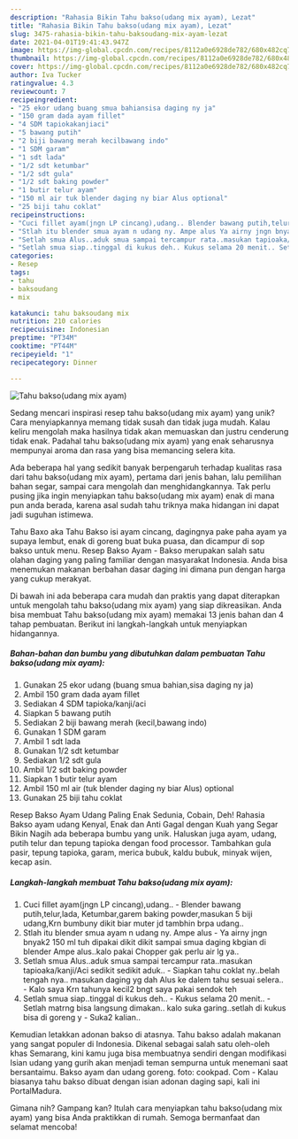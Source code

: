 ```yaml
---
description: "Rahasia Bikin Tahu bakso(udang mix ayam), Lezat"
title: "Rahasia Bikin Tahu bakso(udang mix ayam), Lezat"
slug: 3475-rahasia-bikin-tahu-baksoudang-mix-ayam-lezat
date: 2021-04-01T19:41:43.947Z
image: https://img-global.cpcdn.com/recipes/8112a0e6928de782/680x482cq70/tahu-baksoudang-mix-ayam-foto-resep-utama.jpg
thumbnail: https://img-global.cpcdn.com/recipes/8112a0e6928de782/680x482cq70/tahu-baksoudang-mix-ayam-foto-resep-utama.jpg
cover: https://img-global.cpcdn.com/recipes/8112a0e6928de782/680x482cq70/tahu-baksoudang-mix-ayam-foto-resep-utama.jpg
author: Iva Tucker
ratingvalue: 4.3
reviewcount: 7
recipeingredient:
- "25 ekor udang buang smua bahiansisa daging ny ja"
- "150 gram dada ayam fillet"
- "4 SDM tapiokakanjiaci"
- "5 bawang putih"
- "2 biji bawang merah kecilbawang indo"
- "1 SDM garam"
- "1 sdt lada"
- "1/2 sdt ketumbar"
- "1/2 sdt gula"
- "1/2 sdt baking powder"
- "1 butir telur ayam"
- "150 ml air tuk blender daging ny biar Alus optional"
- "25 biji tahu coklat"
recipeinstructions:
- "Cuci fillet ayam(jngn LP cincang),udang.. Blender bawang putih,telur,lada, Ketumbar,garem baking powder,masukan 5 biji udang,Krn bumbuny dikit biar muter jd tambhin brpa udang.."
- "Stlah itu blender smua ayam n udang ny. Ampe alus Ya airny jngn bnyak2 150 ml tuh dipakai dikit dikit sampai smua daging kbgian di blender Ampe alus..kalo pakai Chopper gak perlu air lg ya.."
- "Setlah smua Alus..aduk smua sampai tercampur rata..masukan tapioaka/kanji/Aci sedikit sedikit aduk.. Siapkan tahu coklat ny..belah tengah nya.. masukan daging yg dah Alus ke dalem tahu sesuai selera.. Kalo saya Krn tahunya kecil2 bngt saya pakai sendok teh"
- "Setlah smua siap..tinggal di kukus deh.. Kukus selama 20 menit.. Setlah matrng bisa langsung dimakan.. kalo suka garing..setlah di kukus bisa di goreng y Suka2 kalian.."
categories:
- Resep
tags:
- tahu
- baksoudang
- mix

katakunci: tahu baksoudang mix 
nutrition: 210 calories
recipecuisine: Indonesian
preptime: "PT34M"
cooktime: "PT44M"
recipeyield: "1"
recipecategory: Dinner

---
```



![Tahu bakso(udang mix ayam)](https://img-global.cpcdn.com/recipes/8112a0e6928de782/680x482cq70/tahu-baksoudang-mix-ayam-foto-resep-utama.jpg)

Sedang mencari inspirasi resep tahu bakso(udang mix ayam) yang unik? Cara menyiapkannya memang tidak susah dan tidak juga mudah. Kalau keliru mengolah maka hasilnya tidak akan memuaskan dan justru cenderung tidak enak. Padahal tahu bakso(udang mix ayam) yang enak seharusnya mempunyai aroma dan rasa yang bisa memancing selera kita.

Ada beberapa hal yang sedikit banyak berpengaruh terhadap kualitas rasa dari tahu bakso(udang mix ayam), pertama dari jenis bahan, lalu pemilihan bahan segar, sampai cara mengolah dan menghidangkannya. Tak perlu pusing jika ingin menyiapkan tahu bakso(udang mix ayam) enak di mana pun anda berada, karena asal sudah tahu triknya maka hidangan ini dapat jadi suguhan istimewa.

Tahu Baxo aka Tahu Bakso isi ayam cincang, dagingnya pake paha ayam ya supaya lembut, enak di goreng buat buka puasa, dan dicampur di sop bakso untuk menu. Resep Bakso Ayam - Bakso merupakan salah satu olahan daging yang paling familiar dengan masyarakat Indonesia. Anda bisa menemukan makanan berbahan dasar daging ini dimana pun dengan harga yang cukup merakyat.


Di bawah ini ada beberapa cara mudah dan praktis yang dapat diterapkan untuk mengolah tahu bakso(udang mix ayam) yang siap dikreasikan. Anda bisa membuat Tahu bakso(udang mix ayam) memakai 13 jenis bahan dan 4 tahap pembuatan. Berikut ini langkah-langkah untuk menyiapkan hidangannya.

<!--inarticleads1-->

##### Bahan-bahan dan bumbu yang dibutuhkan dalam pembuatan Tahu bakso(udang mix ayam):

1. Gunakan 25 ekor udang (buang smua bahian,sisa daging ny ja)
1. Ambil 150 gram dada ayam fillet
1. Sediakan 4 SDM tapioka/kanji/aci
1. Siapkan 5 bawang putih
1. Sediakan 2 biji bawang merah (kecil,bawang indo)
1. Gunakan 1 SDM garam
1. Ambil 1 sdt lada
1. Gunakan 1/2 sdt ketumbar
1. Sediakan 1/2 sdt gula
1. Ambil 1/2 sdt baking powder
1. Siapkan 1 butir telur ayam
1. Ambil 150 ml air (tuk blender daging ny biar Alus) optional
1. Gunakan 25 biji tahu coklat


Resep Bakso Ayam Udang Paling Enak Sedunia, Cobain, Deh! Rahasia Bakso ayam udang Kenyal, Enak dan Anti Gagal dengan Kuah yang Segar Bikin Nagih ada beberapa bumbu yang unik. Haluskan juga ayam, udang, putih telur dan tepung tapioka dengan food processor. Tambahkan gula pasir, tepung tapioka, garam, merica bubuk, kaldu bubuk, minyak wijen, kecap asin. 

<!--inarticleads2-->

##### Langkah-langkah membuat Tahu bakso(udang mix ayam):

1. Cuci fillet ayam(jngn LP cincang),udang.. - Blender bawang putih,telur,lada, Ketumbar,garem baking powder,masukan 5 biji udang,Krn bumbuny dikit biar muter jd tambhin brpa udang..
1. Stlah itu blender smua ayam n udang ny. Ampe alus - Ya airny jngn bnyak2 150 ml tuh dipakai dikit dikit sampai smua daging kbgian di blender Ampe alus..kalo pakai Chopper gak perlu air lg ya..
1. Setlah smua Alus..aduk smua sampai tercampur rata..masukan tapioaka/kanji/Aci sedikit sedikit aduk.. - Siapkan tahu coklat ny..belah tengah nya.. masukan daging yg dah Alus ke dalem tahu sesuai selera.. - Kalo saya Krn tahunya kecil2 bngt saya pakai sendok teh
1. Setlah smua siap..tinggal di kukus deh.. - Kukus selama 20 menit.. - Setlah matrng bisa langsung dimakan.. kalo suka garing..setlah di kukus bisa di goreng y - Suka2 kalian..


Kemudian letakkan adonan bakso di atasnya. Tahu bakso adalah makanan yang sangat populer di Indonesia. Dikenal sebagai salah satu oleh-oleh khas Semarang, kini kamu juga bisa membuatnya sendiri dengan modifikasi Isian udang yang gurih akan menjadi teman sempurna untuk menemani saat bersantaimu. Bakso ayam dan udang goreng. foto: cookpad. Com - Kalau biasanya tahu bakso dibuat dengan isian adonan daging sapi, kali ini PortalMadura. 

Gimana nih? Gampang kan? Itulah cara menyiapkan tahu bakso(udang mix ayam) yang bisa Anda praktikkan di rumah. Semoga bermanfaat dan selamat mencoba!
